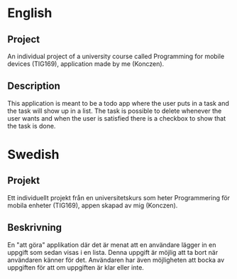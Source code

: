 # English


## Project
An individual project of a university course called Programming for mobile devices (TIG169), application made by me (Konczen).

## Description
This application is meant to be a todo app where the user puts in a task and the task will show up in a list. The task is possible to delete whenever the user wants and when the user is satisfied there is a checkbox to show that the task is done. 


# Swedish

## Projekt
Ett individuellt projekt från en universitetskurs som heter Programmering för mobila enheter (TIG169), appen skapad av mig (Konczen).

## Beskrivning
En "att göra" applikation där det är menat att en användare lägger in en uppgift som sedan visas i en lista. Denna uppgift är möjlig att ta bort när användaren känner för det. Användaren har även möjligheten att bocka av uppgiften för att om uppgiften är klar eller inte. 